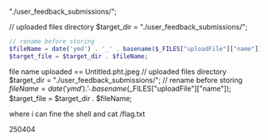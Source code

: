 "./user_feedback_submissions/";

// uploaded files directory
$target_dir = "./user_feedback_submissions/";

```php
// rename before storing
$fileName = date('ymd') . '_' . basename($_FILES["uploadFile"]["name"]);
$target_file = $target_dir . $fileName;
```



file name uploaded == Untitled.pht.jpeg 
// uploaded files directory
$target_dir = "./user_feedback_submissions/";
// rename before storing
$fileName = date('ymd') . '_' . basename($_FILES["uploadFile"]["name"]);
$target_file = $target_dir . $fileName;


where i can fine the shell and cat /flag.txt

250404